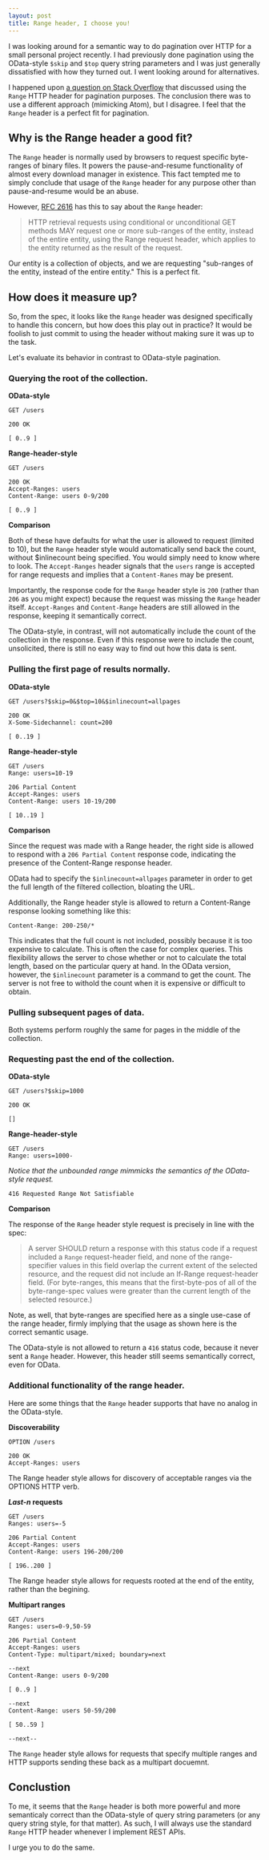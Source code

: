 ```yaml
---
layout: post
title: Range header, I choose you!
---
```

I was looking around for a semantic way to do pagination over HTTP for a small personal project recently.  I had previously done pagination using the OData-style `$skip` and `$top` query string parameters and I was just generally dissatisfied with how they turned out.  I went looking around for alternatives.

I happened upon [a question on Stack Overflow][1] that discussed using the `Range` HTTP header for pagination purposes.  The conclusion there was to use a different approach (mimicking Atom), but I disagree.  I feel that the `Range` header is a perfect fit for pagination.

## Why is the Range header a good fit? ##
The `Range` header is normally used by browsers to request specific byte-ranges of binary files.  It powers the pause-and-resume functionality of almost every download manager in existence.  This fact tempted me to simply conclude that usage of the `Range` header for any purpose other than pause-and-resume would be an abuse.

However, [RFC 2616][2] has this to say about the `Range` header:

> HTTP retrieval requests using conditional or unconditional GET methods MAY request one or more sub-ranges of the entity, instead of the entire entity, using the Range request header, which applies to the entity returned as the result of the request.

Our entity is a collection of objects, and we are requesting "sub-ranges of the entity, instead of the entire entity."  This is a perfect fit.

## How does it measure up? ##

So, from the spec, it looks like the `Range` header was designed specifically to handle this concern, but how does this play out in practice?  It would be foolish to just commit to using the header without making sure it was up to the task.

Let's evaluate its behavior in contrast to OData-style pagination.

### Querying the root of the collection. ###

**OData-style**

<pre><code>GET /users</code></pre>

<pre><code>200 OK

[ 0..9 ]</code></pre>

**Range-header-style**

<pre><code>GET /users</code></pre>

<pre><code>200 OK
Accept-Ranges: users
Content-Range: users 0-9/200

[ 0..9 ]</code></pre>

**Comparison**

Both of these have defaults for what the user is allowed to request (limited to 10), but the `Range` header style would automatically send back the count, without $inlinecount being specified.  You would simply need to know where to look. The `Accept-Ranges` header signals that the `users` range is accepted for range requests and implies that a `Content-Ranes` may be present.

Importantly, the response code for the `Range` header style is `200` (rather than `206` as you might expect) because the request was missing the `Range` header itself.  `Accept-Ranges` and `Content-Range` headers are still allowed in the response, keeping it semantically correct.

The OData-style, in contrast, will not automatically include the count of the collection in the response.  Even if this response were to include the count, unsolicited, there is still no easy way to find out how this data is sent.

### Pulling the first page of results normally. ###

**OData-style**

<pre><code>GET /users?$skip=0&$top=10&$inlinecount=allpages</code></pre>

<pre><code>200 OK
X-Some-Sidechannel: count=200

[ 0..19 ]</code></pre>

**Range-header-style**

<pre><code>GET /users
Range: users=10-19</code></pre>

<pre><code>206 Partial Content
Accept-Ranges: users
Content-Range: users 10-19/200

[ 10..19 ]</code></pre>

**Comparison**

Since the request was made with a Range header, the right side is allowed to respond with a `206 Partial Content` response code, indicating the presence of the Content-Range response header.

OData had to specify the `$inlinecount=allpages` parameter in order to get the full length of the filtered collection, bloating the URL.

Additionally, the Range header style is allowed to return a Content-Range response looking something like this:

    Content-Range: 200-250/*

This indicates that the full count is not included, possibly because it is too expensive to calculate.  This is often the case for complex queries.  This flexibility allows the server to chose whether or not to calculate the total length, based on the particular query at hand. In the OData version, however, the `$inlinecount` parameter is a command to get the count.  The server is not free to withold the count when it is expensive or difficult to obtain.


### Pulling subsequent pages of data. ###

Both systems perform roughly the same for pages in the middle of the collection.

### Requesting past the end of the collection. ###

**OData-style**

<pre><code>GET /users?$skip=1000</code></pre>

<pre><code>200 OK

[]</code></pre>


**Range-header-style**

<pre><code>GET /users
Range: users=1000-</code></pre>

*Notice that the unbounded range mimmicks the semantics of the OData-style request.*

<pre><code>416 Requested Range Not Satisfiable</code></pre>


**Comparison**

The response of the `Range` header style request is precisely in line with the spec:

> A server SHOULD return a response with this status code if a request included a `Range` request-header field, and none of the range-specifier values in this field overlap the current extent of the selected resource, and the request did not include an If-Range request-header field. (For byte-ranges, this means that the first-byte-pos of all of the byte-range-spec values were greater than the current length of the selected resource.)

Note, as well, that byte-ranges are specified here as a single use-case of the range header, firmly implying that the usage as shown here is the correct semantic usage.


The OData-style is not allowed to return a `416` status code, because it never sent a `Range` header.  However, this header still seems semantically correct, even for OData.

### Additional functionality of the range header. ###

Here are some things that the `Range` header supports that have no analog in the OData-style.

**Discoverability**

<pre><code>OPTION /users</code></pre>

<pre><code>200 OK
Accept-Ranges: users</code></pre>

The Range header style allows for discovery of acceptable ranges via the OPTIONS HTTP verb.

***Last-n* requests**

<pre><code>GET /users
Ranges: users=-5</code></pre>

<pre><code>206 Partial Content
Accept-Ranges: users
Content-Range: users 196-200/200

[ 196..200 ]</code></pre>

The Range header style allows for requests rooted at the end of the entity, rather than the begining.

**Multipart ranges**

<pre><code>GET /users
Ranges: users=0-9,50-59</code></pre>

<pre><code>206 Partial Content
Accept-Ranges: users
Content-Type: multipart/mixed; boundary=next

--next
Content-Range: users 0-9/200

[ 0..9 ]

--next
Content-Range: users 50-59/200

[ 50..59 ]

--next--</code></pre>

The `Range` header style allows for requests that specify multiple ranges and HTTP supports sending these back as a multipart docuemnt.

## Conclustion ##

To me, it seems that the `Range` header is both more powerful and more semanticaly correct than the OData-style of query string parameters (or any query string style, for that matter). As such, I will always use the standard `Range` HTTP header whenever I implement REST APIs.

I urge you to do the same.

[1]: http://stackoverflow.com/questions/924472/paging-in-a-rest-collection
[2]: http://www.w3.org/Protocols/rfc2616/rfc2616-sec14.html#sec14.35.2
